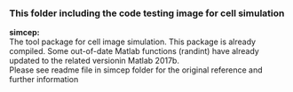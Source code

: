 ### This folder including the code testing image for cell simulation 

**simcep:**  
The tool package for cell image simulation. This package is already compiled. 
Some out-of-date Matlab functions (randint) have already updated to the related versionin Matlab 2017b.  
Please see readme file in simcep folder for the original reference and further information  
